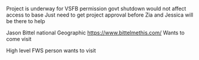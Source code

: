 Project is underway for VSFB permission
govt shutdown would not affect access to base
Just need to get project approval before 
Zia and Jessica will be there to help

Jason Bittel
national Geographic
https://www.bittelmethis.com/
Wants to come visit


High level FWS person wants to visit